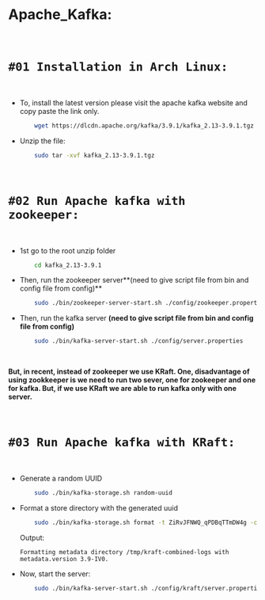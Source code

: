 # Apache_Kafka:

<br>

# `#01 Installation in Arch Linux:`

<br>

- To, install the latest version please visit the apache kafka website and copy paste the link only.

    ```bash
        wget https://dlcdn.apache.org/kafka/3.9.1/kafka_2.13-3.9.1.tgz
    ```

- Unzip the file:
    ```bash
        sudo tar -xvf kafka_2.13-3.9.1.tgz
    ```
<br>

# `#02 Run Apache kafka with zookeeper:`

<br>

- 1st go to the root unzip folder
    ```bash
        cd kafka_2.13-3.9.1
    ```

- Then, run the zookeeper server**(need to give script file from bin and config file from config)**
    ```bash
        sudo ./bin/zookeeper-server-start.sh ./config/zookeeper.properties
    ```

- Then, run the kafka server **(need to give script file from bin and config file from config)**
    ```bash
        sudo ./bin/kafka-server-start.sh ./config/server.properties
    ```
<br>

**But, in recent, instead of zookeeper we use KRaft. One, disadvantage of using zookkeeper is we need to run two sever, one for zookeeper and one for kafka. But, if we use KRaft we are able to run kafka only with one server.**

<br>

# `#03 Run Apache kafka with KRaft:`

<br>

- Generate a random UUID
    ```bash
        sudo ./bin/kafka-storage.sh random-uuid
    ```

- Format a store directory with the generated uuid
    ```bash
        sudo ./bin/kafka-storage.sh format -t ZiRvJFNWQ_qPDBqTTmDW4g -c ./config/kraft/server.properties
    ```
    Output:
    ```text
    Formatting metadata directory /tmp/kraft-combined-logs with metadata.version 3.9-IV0.
    ```

- Now, start the server:
    ```bash
        sudo ./bin/kafka-server-start.sh ./config/kraft/server.properties
    ```

